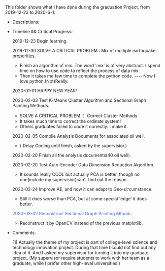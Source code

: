 This folder shows what I have done during the graduation Project, from 2019-12-23 to 2020-6-1.
+ Descriptions:


+ Timeline && Critical Progress:  

  2019-12-23 Begin learning.  
  
  2019-12-30 SOLVE A CRITICAL PROBLEM : Mix of multiple earthquake properities.
    + Finish an algorithm of mix. The word 'mix' is of very abstract. I spend time on how to use code to reflect the process of data mix.
    + Then it takes me few time to complete the python code. ---- Now I love python.(Not)Really.
    
  2020-01-01 HAPPY NEW YEAR!
    
  2020-02-03 Test K-Means Cluster Algorithm and Sectional Graph Painting Methods.
    + SOLVE A CRITICAL PROBLEM ： Correct Cluster Methods
    + It takes much time to correct the ordinate system! 
    + Others graduates failed to code it correctly. I make it. 
    
  2020-02-05 Complie Analysis Documents for associated oil well. 
    + ( Delay Coding until finish, asked by the supervisior.)
    
  2020-02-20 Finish all the analysis documents(40 oil well).
    
  2020-02-20 Test Auto-Encoder Data Dimension Reduction Algorithm.
    + It sounds really COOL but actually PCA is better, though no one(include my supervisior)can't find out the reason.
    
  2020-02-24 Improve AE, and now it can adapt to Geo-circumstance. 
    + Still it does worse than PCA, but at some special 'edge' it does better.
     
    
  
  <font color=#4169E1>2020-03-02 Reconstruct Sectional Graph Painting Mthods. </font>
    + Reconstruct it by OpenCV instead of the previous matplotlib.  
    
+ Comments:  

  [1] Actually the theme of my project is part of college-level science and technology innovation project. 
      During that time I could not find out any idea of it. And I asked my supervisor for turning it into my graduate project.
      (My supervisor require students to work with her team as a graduate, while I prefer other high-level universities.)
      
      

